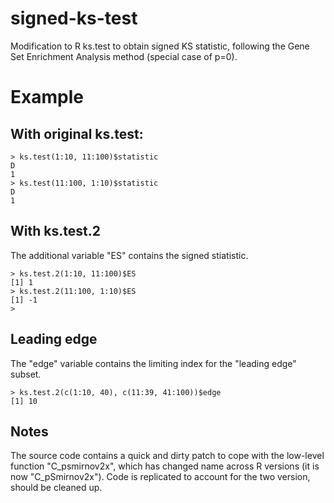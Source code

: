 # signed-ks-test

Modification to R ks.test to obtain signed KS statistic, following the Gene Set Enrichment Analysis method (special case of p=0).

# Example
## With original ks.test:
```
> ks.test(1:10, 11:100)$statistic
D 
1 
> ks.test(11:100, 1:10)$statistic
D 
1
```

## With ks.test.2
The additional variable "ES" contains the signed stiatistic.
```
> ks.test.2(1:10, 11:100)$ES
[1] 1
> ks.test.2(11:100, 1:10)$ES
[1] -1
> 
```

## Leading edge
The "edge" variable contains the limiting index for the "leading edge" subset.

```
> ks.test.2(c(1:10, 40), c(11:39, 41:100))$edge
[1] 10
```

## Notes

The source code contains a quick and dirty patch to cope with the low-level function "C_psmirnov2x", which has changed name across R versions (it is now "C_pSmirnov2x"). Code is replicated to account for the two version, should be cleaned up.
